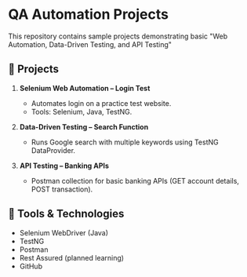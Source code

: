 # QA Automation Projects

This repository contains sample projects demonstrating basic "Web Automation, Data-Driven Testing, and API Testing"

## 📂 Projects

1. **Selenium Web Automation – Login Test**
   - Automates login on a practice test website.
   - Tools: Selenium, Java, TestNG.

2. **Data-Driven Testing – Search Function**
   - Runs Google search with multiple keywords using TestNG DataProvider.

3. **API Testing – Banking APIs**
   - Postman collection for basic banking APIs (GET account details, POST transaction).

## 🚀 Tools & Technologies
- Selenium WebDriver (Java)
- TestNG
- Postman
- Rest Assured (planned learning)
- GitHub
